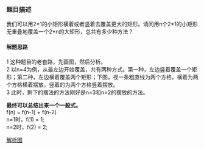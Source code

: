
### 题目描述

我们可以用2\*1的小矩形横着或者竖着去覆盖更大的矩形。请问用n个2\*1的小矩形无重叠地覆盖一个2*n的大矩形，总共有多少种方法？

#### 解题思路
1 这种题目的老套路，先画图，然后分析。<br>
2 以n=4为例，从最左边开始覆盖，共有两种方式。第一种，左边竖着覆盖一个矩形；第二种，左边横着覆盖两个矩形；下图，视一条粗直线为两个方格，横着为两个方格横着摆放，竖着的为两个方格竖着摆放。<br>
3 此时，剩下的摆法的方法刚好是n=3和n=2的摆放的方法。

**最终可以总结出来一个一般式。**<br>
f(n) = f(n-1) + f(n-2)<br>
n=1时，f(1) = 1;<br>
n=2时，f(2) = 2;

[解析图](/image/格子问题.png)